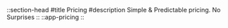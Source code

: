 ::section-head
#title
Pricing
#description
Simple & Predictable pricing. No Surprises
::
::app-pricing
::
